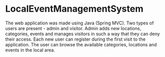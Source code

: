 # LocalEventManagementSystem

The web application was made using Java (Spring MVC). Two types of users are present - admin and visitor. 
Admin adds new locations, categories, events and manages visitors in such a way that they can deny their access. 
Each new user can register during the first visit to the application. 
The user can browse the available categories, locations and events in the local area.
